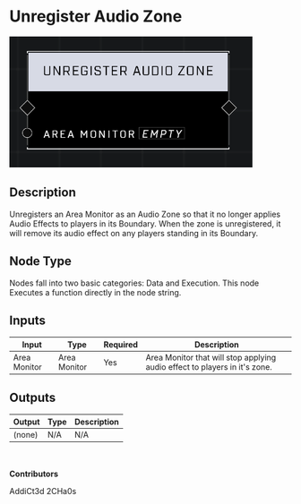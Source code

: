 # Unregister Audio Zone
![alt text](../../../.gitbook/assets/unregister-audio-zone.png)
## Description
Unregisters an Area Monitor as an Audio Zone so that it no longer applies Audio Effects to players in its Boundary. When the zone is unregistered, it will remove its audio effect on any players standing in its Boundary.

## Node Type
Nodes fall into two basic categories: Data and Execution. This node Executes a function directly in the node string.

## Inputs
| Input            | Type             | Required | Description												    |
|------------------|------------------|----------|--------------------------------------------------------------|
| Area Monitor | Area Monitor | Yes | Area Monitor that will stop applying audio effect to players in it's zone.|

## Outputs
| Output           | Type             | Description												     |
|------------------|------------------|--------------------------------------------------------------|
| (none) | N/A  | N/A  |

\
\
**Contributors**

AddiCt3d 2CHa0s
